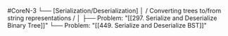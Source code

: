 #CoreN-3
└── [Serialization/Deserialization]
    │   / Converting trees to/from string representations /
    │
    ├── Problem: "[[297. Serialize and Deserialize Binary Tree]]"
    └── Problem: "[[449. Serialize and Deserialize BST]]"